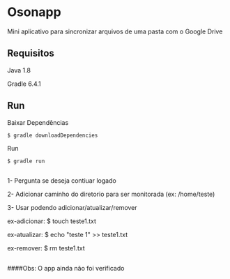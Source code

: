 # Osonapp
Mini aplicativo para sincronizar arquivos de uma pasta com o Google Drive


## Requisitos

Java 1.8

Gradle 6.4.1

## Run

Baixar Dependências 
```
$ gradle downloadDependencies
```

Run
```
$ gradle run
```

##
1- Pergunta se deseja contiuar logado

2- Adicionar caminho do diretorio para ser monitorada (ex: /home/teste)

3- Usar podendo adicionar/atualizar/remover 

ex-adicionar: $ touch teste1.txt

ex-atualizar: $ echo "teste 1" >> teste1.txt

ex-remover: $ rm teste1.txt

##
####Obs: O app ainda não foi verificado
